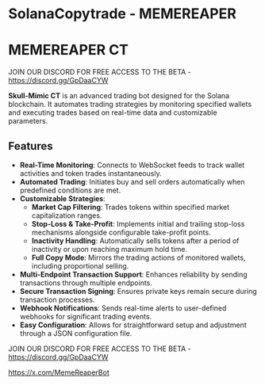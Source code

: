# SolanaCopytrade - MEMEREAPER

# MEMEREAPER CT

JOIN OUR DISCORD FOR FREE ACCESS TO THE BETA - https://discord.gg/GpDaaCYW

**Skull-Mimic CT** is an advanced trading bot designed for the Solana blockchain. It automates trading strategies by monitoring specified wallets and executing trades based on real-time data and customizable parameters.

## Features

- **Real-Time Monitoring**: Connects to WebSocket feeds to track wallet activities and token trades instantaneously.
- **Automated Trading**: Initiates buy and sell orders automatically when predefined conditions are met.
- **Customizable Strategies**:
  - **Market Cap Filtering**: Trades tokens within specified market capitalization ranges.
  - **Stop-Loss & Take-Profit**: Implements initial and trailing stop-loss mechanisms alongside configurable take-profit points.
  - **Inactivity Handling**: Automatically sells tokens after a period of inactivity or upon reaching maximum hold time.
  - **Full Copy Mode**: Mirrors the trading actions of monitored wallets, including proportional selling.
- **Multi-Endpoint Transaction Support**: Enhances reliability by sending transactions through multiple endpoints.
- **Secure Transaction Signing**: Ensures private keys remain secure during transaction processes.
- **Webhook Notifications**: Sends real-time alerts to user-defined webhooks for significant trading events.
- **Easy Configuration**: Allows for straightforward setup and adjustment through a JSON configuration file.

JOIN OUR DISCORD FOR FREE ACCESS TO THE BETA - https://discord.gg/GpDaaCYW


https://x.com/MemeReaperBot


